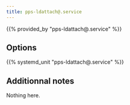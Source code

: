 ```yaml
---
title: pps-ldattach@.service
---
```


{{% provided_by "pps-ldattach@.service" %}}

## Options

{{% systemd_unit "pps-ldattach@.service" %}}

## Additionnal notes

Nothing here.